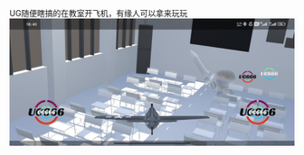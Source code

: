 UG随便瞎搞的在教室开飞机，有缘人可以拿来玩玩
![游戏预览图片](https://github.com/uguang2003/fly-plane-classroom-513/blob/master/READMEIMG/%E6%B8%B8%E6%88%8F%E9%A2%84%E8%A7%88%E5%9B%BE%E7%89%87.jpg?raw=true)
